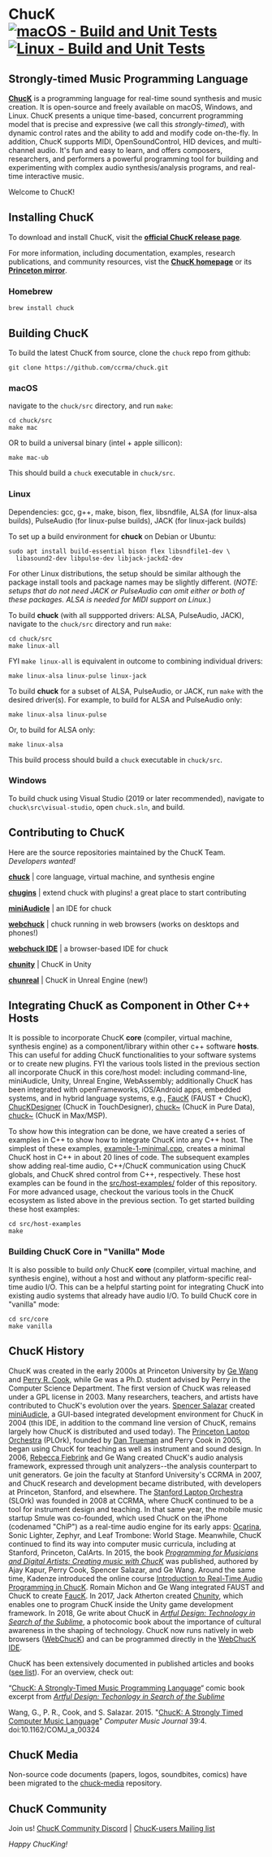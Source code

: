 # ChucK [![macOS - Build and Unit Tests](https://github.com/ccrma/chuck/actions/workflows/macos-build-unit-tests.yml/badge.svg)](https://github.com/ccrma/chuck/actions/workflows/macos-build-unit-tests.yml) [![Linux - Build and Unit Tests](https://github.com/ccrma/chuck/actions/workflows/linux-build-unit-tests.yml/badge.svg)](https://github.com/ccrma/chuck/actions/workflows/linux-build-unit-tests.yml)

## Strongly-timed Music Programming Language  
**[ChucK](https://chuck.stanford.edu/)** is a programming language for real-time sound synthesis and music creation. It is open-source and freely available on macOS, Windows, and Linux. ChucK presents a unique time-based, concurrent programming model that is precise and expressive (we call this _strongly-timed_), with dynamic control rates and the ability to add and modify code on-the-fly. In addition, ChucK supports MIDI, OpenSoundControl, HID devices, and multi-channel audio. It's fun and easy to learn, and offers composers, researchers, and performers a powerful programming tool for building and experimenting with complex audio synthesis/analysis programs, and real-time interactive music.

Welcome to ChucK!

## Installing ChucK
To download and install ChucK, visit the **[official ChucK release page](https://chuck.stanford.edu/release/)**.

For more information, including documentation, examples, research publications, and community resources, vist the **[ChucK homepage](https://chuck.stanford.edu/)** or its **[Princeton mirror](https://chuck.cs.princeton.edu/)**.

### Homebrew
```
brew install chuck
```

## Building ChucK
To build the latest ChucK from source, clone the `chuck` repo from github:
```
git clone https://github.com/ccrma/chuck.git
```

### macOS
navigate to the `chuck/src` directory, and run `make`:
```
cd chuck/src
make mac
```
OR to build a universal binary (intel + apple sillicon):
```
make mac-ub
```

This should build a `chuck` executable in `chuck/src`.

### Linux
Dependencies: gcc, g++, make, bison, flex, libsndfile, ALSA (for linux-alsa builds), PulseAudio (for linux-pulse builds), JACK (for linux-jack builds)

To set up a build environment for **chuck** on Debian or Ubuntu:
```
sudo apt install build-essential bison flex libsndfile1-dev \
  libasound2-dev libpulse-dev libjack-jackd2-dev
```
For other Linux distributions, the setup should be similar although the package install tools and package names may be slightly different. (_NOTE: setups that do not need JACK or PulseAudio can omit either or both of these packages. ALSA is needed for MIDI support on Linux._)

To build **chuck** (with all suppported drivers: ALSA, PulseAudio, JACK), navigate to the `chuck/src` directory and run `make`:
```
cd chuck/src
make linux-all
```

FYI `make linux-all` is equivalent in outcome to combining individual drivers:
```
make linux-alsa linux-pulse linux-jack
```

To build **chuck** for a subset of ALSA, PulseAudio, or JACK, run `make` with the desired driver(s). For example, to build for ALSA and PulseAudio only:
```
make linux-alsa linux-pulse
```

Or, to build for ALSA only:
```
make linux-alsa
```

This build process should build a `chuck` executable in `chuck/src`.

### Windows
To build chuck using Visual Studio (2019 or later recommended), navigate to `chuck\src\visual-studio`, open `chuck.sln`, and build.


## Contributing to ChucK
Here are the source repositories maintained by the ChucK Team. _Developers wanted!_

[**chuck**](https://github.com/ccrma/chuck) | core language, virtual machine, and synthesis engine

[**chugins**](https://github.com/ccrma/chugins) | extend chuck with plugins! a great place to start contributing

[**miniAudicle**](https://github.com/ccrma/miniAudicle) | an IDE for chuck

[**webchuck**](https://github.com/ccrma/webchuck) | chuck running in web browsers (works on desktops and phones!)

[**webchuck IDE**](https://github.com/ccrma/webchuck-ide) | a browser-based IDE for chuck

[**chunity**](https://github.com/ccrma/chunity) | ChucK in Unity

[**chunreal**](https://github.com/ccrma/chunreal) | ChucK in Unreal Engine (new!)


## Integrating ChucK as Component in Other C++ Hosts
It is possible to incorporate ChucK **core** (compiler, virtual machine, synthesis engine) as a component/library within other c++ software **hosts**. This can useful for adding ChucK functionalities to your software systems or to create new plugins. FYI the various tools listed in the previous section all incorporate ChucK in this core/host model: including command-line, miniAudicle, Unity, Unreal Engine, WebAssembly; additionally ChucK has been integrated with openFrameworks, iOS/Android apps, embedded systems, and in hybrid language systems, e.g., [FaucK](https://ccrma.stanford.edu/~rmichon/fauck/) (FAUST + ChucK), [ChucKDesigner](https://github.com/DBraun/ChucKDesigner) (ChucK in TouchDesigner), [chuck~](https://github.com/shakfu/pd-chuck/) (ChucK in Pure Data), [chuck~](https://github.com/shakfu/chuck-max) (ChucK in Max/MSP).

To show how this integration can be done, we have created a series of examples in C++ to show how to integrate ChucK into any C++ host. The simplest of these examples, [example-1-minimal.cpp](https://github.com/ccrma/chuck/blob/main/src/host-examples/example-1-minimal.cpp), creates a minimal ChucK host in C++ in about 20 lines of code. The subsequent examples show adding real-time audio, C++/ChucK communication using ChucK globals, and ChucK shred control from C++, respectively. These host examples can be found in the [src/host-examples/](https://github.com/ccrma/chuck/tree/main/src/host-examples) folder of this repository. For more advanced usage, checkout the various tools in the ChucK ecosystem as listed above in the previous section. To get started building these host examples:
```
cd src/host-examples
make
```
### Building ChucK Core in "Vanilla" Mode
It is also possible to build _only_ ChucK **core** (compiler, virtual machine, and synthesis engine), without a host and without any platform-specific real-time audio I/O. This can be a helpful starting point for integrating ChucK into existing audio systems that already have audio I/O. To build ChucK core in "vanilla" mode:
```
cd src/core
make vanilla
```

## ChucK History
ChucK was created in the early 2000s at Princeton University by [Ge Wang](https://ccrma.stanford.edu/~ge/) and [Perry R. Cook](https://www.cs.princeton.edu/~prc/), while Ge was a Ph.D. student advised by Perry in the Computer Science Department. The first version of ChucK was released under a GPL license in 2003. Many researchers, teachers, and artists have contributed to ChucK's evolution over the years. [Spencer Salazar](https://ccrma.stanford.edu/~spencer/) created [miniAudicle](https://github.com/ccrma/miniAudicle), a GUI-based integrated development environment for ChucK in 2004 (this IDE, in addition to the command line version of ChucK, remains largely how ChucK is distributed and used today). The [Princeton Laptop Orchestra](https://plork.princeton.edu/) (PLOrk), founded by [Dan Trueman](https://manyarrowsmusic.com/) and Perry Cook in 2005, began using ChucK for teaching as well as instrument and sound design. In 2006, [Rebecca Fiebrink](https://researchers.arts.ac.uk/1594-rebecca-fiebrink) and Ge Wang created ChucK's audio analysis framework, expressed through unit analyzers--the analysis counterpart to unit generators. Ge join the faculty at Stanford University's CCRMA in 2007, and ChucK research and development became distributed, with developers at Princeton, Stanford, and elsewhere. The [Stanford Laptop Orchestra](https://slork.stanford.edu/) (SLOrk) was founded in 2008 at CCRMA, where ChucK continued to be a tool for instrument design and teaching. In that same year, the mobile music startup Smule was co-founded, which used ChucK on the iPhone (codenamed "ChiP") as a real-time audio engine for its early apps: [Ocarina](https://artful.design/ocarina/), Sonic Lighter, Zephyr, and Leaf Trombone: World Stage. Meanwhile, ChucK continued to find its way into computer music curricula, including at Stanford, Princeton, CalArts. In 2015, the book [_Programming for Musicians and Digital Artists: Creating music with ChucK_](https://www.amazon.com/Programming-Musicians-Digital-Artists-Creating/dp/1617291706/) was published, authored by Ajay Kapur, Perry Cook, Spencer Salazar, and Ge Wang. Around the same time, Kadenze introduced the online course [Introduction to Real-Time Audio Programming in ChucK](https://www.kadenze.com/courses/introduction-to-programming-for-musicians-and-digital-artists/info). Romain Michon and Ge Wang integrated FAUST and ChucK to create [FaucK](https://ccrma.stanford.edu/~rmichon/fauck/). In 2017, Jack Atherton created [Chunity](https://chuck.stanford.edu/chunity/), which enables one to program ChucK inside the Unity game development framework. In 2018, Ge write about ChucK in [_Artful Design: Technology in Search of the Sublime_](https://artful.design/), a photocomic book about the importance of cultural awareness in the shaping of technology. ChucK now runs natively in web browsers ([WebChucK](https://chuck.stanford.edu/webchuck/)) and can be programmed directly in the [WebChucK IDE](https://chuck.stanford.edu/ide/).

ChucK has been extensively documented in published articles and books ([see list](https://ccrma.stanford.edu/~ge/publish/)). For an overview, check out:

“[ChucK: A Strongly-Timed Music Programming Language](https://artful.design/stuff/samples/chuck.pdf)“ comic book excerpt from [_Artful Design: Techonlogy in Search of the Sublime_](https://artful.design/)

Wang, G., P. R., Cook, and S. Salazar. 2015. "[ChucK: A Strongly Timed Computer Music Language](https://ccrma.stanford.edu/~ge/publish/files/2015-cmj-chuck.pdf)" _Computer Music Journal_ 39:4. doi:10.1162/COMJ_a_00324

## ChucK Media
Non-source code documents (papers, logos, soundbites, comics) have been migrated to the [chuck-media](https://github.com/ccrma/chuck-media) repository.

## ChucK Community
Join us! [ChucK Community Discord](https://discord.gg/ENr3nurrx8) | [ChucK-users Mailing list](https://lists.cs.princeton.edu/mailman/listinfo/chuck-users)

_Happy ChucKing!_
